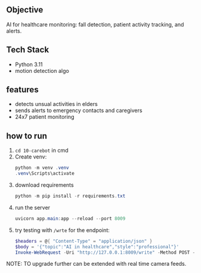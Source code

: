 ## Objective ##
AI for healthcare monitoring: fall detection, patient activity tracking, and alerts.

## Tech Stack ##
- Python 3.11
- motion detection algo

## features ##
- detects unsual activities in elders
- sends alerts to emergency contacts and caregivers
- 24x7 patient monitoring

## how to run ## 
1. `cd 10-carebot` in cmd 
2. Create venv:
   ```powershell
   python -m venv .venv
   .venv\Scripts\activate
3. download requirements
   ```powershell
   python -m pip install -r requirements.txt
4. run the server
   ```powershell
   uvicorn app.main:app --reload --port 8009
5. try testing with `/wrte` for the endpoint:
   ```powershell
   $headers = @{ "Content-Type" = "application/json" }
   $body = '{"topic":"AI in healthcare","style":"professional"}'
   Invoke-WebRequest -Uri "http://127.0.0.1:8009/write" -Method POST -Headers $headers -Body $body


NOTE: TO upgrade further can be extended with real time camera feeds.

